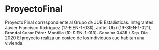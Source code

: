 # ProyectoFinal
Proyecto Final correspondiente al Grupo de JUB Estadisticas. Integrantes: Javier Francisco Rodriguez (17-EIEN-1-038), Jofiel Ubri (19-SIEN-1-021),  Brandol Cesar Pérez Montilla (19-SIEN-1-018). Seccion 0435 / Sep-Dic 2020 El proyecto realiza un conteo de los individuos que habitan una vivienda. 
